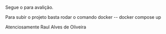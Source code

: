 Segue o para avalição.

Para subir o projeto basta rodar o comando docker
-- docker compose up

Atenciosamente Raul Alves de Oliveira